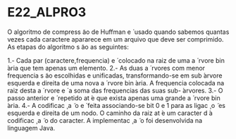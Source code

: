 # E22_ALPRO3
O algoritmo de compress ̃ao de Huffman e  ́ usado quando sabemos quantas vezes cada
caractere apararece em um arquivo que deve ser comprimido. As etapas do algoritmo s ̃ao
as seguintes:

1.- Cada par (caractere,frequencia) e  ́ colocado na raiz de uma a  ́ rvore bin ́aria que
tem apenas um elemento.
2.- As duas a  ́ rvores com menor frequencia s ̃ao escolhidas e unificadas, transformando-se
em sub ́arvore esquerda e direita de uma nova a  ́ rvore bin ́aria. A frequencia colocada na
raiz desta a  ́ rvore e  ́ a soma das frequencias das suas sub- ́arvores.
3.- O passo anterior e  ́ repetido at ́e que exista apenas uma grande a  ́ rvore bin ́aria.
4.- A codificac ̧ a  ̃ o e  ́ feita associando-se bit 0 e 1 para as ligac ̧ o  ̃ es esquerda e direita
de um nodo. O caminho da raiz at ́e um caracter d ́a codificac ̧ a  ̃ o do caracter. A
implementac ̧ a  ̃ o foi desenvolvida na linguagem Java.
